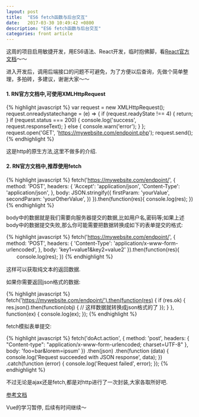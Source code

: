 ```yaml
---
layout: post
title:  "ES6 fetch函数与后台交互"
date:   2017-03-30 10:49:42 +0800
description: "ES6 fetch函数与后台交互"
categories: front article
---
```



这周的项目启用敏捷开发，用ES6语法、React开发，临时抱佛脚，看[React官方文档](https://facebook.github.io/react/)～～

进入开发后，调用后端接口的问题不可避免，为了方便以后查询，先做个简单整理，多拍砖，多建议，谢谢大家～～

#### 1. RN官方文档中,可使用XMLHttpRequest

{% highlight javascript %}
var request = new XMLHttpRequest(); 
request.onreadystatechange = (e) => { 
    if (request.readyState !== 4) { 
        return; 
    } 
    if (request.status === 200) { 
        console.log('success', request.responseText); 
    } else { 
        console.warn('error'); 
    } 
}; 
request.open('GET', 'https://mywebsite.com/endpoint.php'); 
request.send();
{% endhighlight %}

这是http的原生方法,这里不做多的介绍.

#### 2. RN官方文档中,推荐使用fetch

{% highlight javascript %}
fetch('https://mywebsite.com/endpoint/', { 
    method: 'POST', 
    headers: { 
        'Accept': 'application/json', 
        'Content-Type': 'application/json', 
    }, 
    body: JSON.stringify({ 
        firstParam: 'yourValue', 
        secondParam: 'yourOtherValue', 
    }) 
}).then(function(res){
    console.log(res);
})
{% endhighlight %}

body中的数据就是我们需要向服务器提交的数据,比如用户名,密码等;如果上述body中的数据提交失败,那么你可能需要把数据转换成如下的表单提交的格式:

{% highlight javascript %}
fetch('https://mywebsite.com/endpoint/', { 
    method: 'POST', 
    headers: { 
        'Content-Type': 'application/x-www-form-urlencoded', 
    }, 
    body: 'key1=value1&key2=value2' 
}).then(function(res){
　　console.log(res);
})
{% endhighlight %}

这样可以获取纯文本的返回数据.

如果你需要返回json格式的数据:

{% highlight javascript %}
fetch('https://mywebsite.com/endpoint/').then(function(res) {
    if (res.ok) {
        res.json().then(function(obj) {
        // 这样数据就转换成json格式的了
        });
    }
}, function(ex) {
    console.log(ex);
});
{% endhighlight %}

fetch模拟表单提交:

{% highlight javascript %}
fetch('doAct.action', { 
    method: 'post', 
        headers: { 
            "Content-type": "application/x-www-form-urlencoded; charset=UTF-8" 
        }, 
        body: 'foo=bar&lorem=ipsum' 
})
.then(json) 
.then(function (data) { 
    console.log('Request succeeded with JSON response', data); 
}) 
.catch(function (error) { 
    console.log('Request failed', error); 
});
{% endhighlight %}

不过无论是ajax还是fetch,都是对http进行了一次封装,大家各取所好吧.

[参考文档](https://developer.mozilla.org/zh-CN/docs/Web/API/GlobalFetch/fetch)

Vue的学习暂停, 后续有时间继续～
